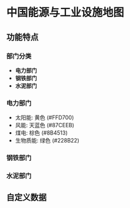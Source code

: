 # 中国能源与工业设施地图

## 功能特点

### 部门分类

- **电力部门**
- **钢铁部门**
- **水泥部门**

### 电力部门

- 太阳能: 黄色 (#FFD700)
- 风能: 天蓝色 (#87CEEB)
- 煤电: 棕色 (#8B4513)
- 生物质能: 绿色 (#228B22)

### 钢铁部门

### 水泥部门

## 自定义数据
